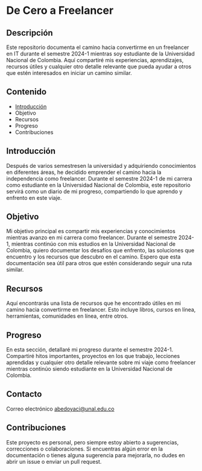 # De Cero a Freelancer

## Descripción

Este repositorio documenta el camino hacia convertirme en un freelancer en IT durante el semestre 2024-1 mientras soy estudiante de la Universidad Nacional de Colombia. Aquí compartiré mis experiencias, aprendizajes, recursos útiles y cualquier otro detalle relevante que pueda ayudar a otros que estén interesados en iniciar un camino similar.

## Contenido

- [Introducción](https://github.com/BluessyJazz/ppi_pl_BEDOYAa/blob/main/README.md#introducci%C3%B3n)
- Objetivo
- Recursos
- Progreso
- Contribuciones

## Introducción

Después de varios semestresen la universidad y adquiriendo conocimientos en diferentes áreas, he decidido emprender el camino hacia la independencia como freelancer. Durante el semestre 2024-1 de mi carrera como estudiante en la Universidad Nacional de Colombia, este repositorio servirá como un diario de mi progreso, compartiendo lo que aprendo y enfrento en este viaje.

## Objetivo

Mi objetivo principal es compartir mis experiencias y conocimientos mientras avanzo en mi carrera como freelancer. Durante el semestre 2024-1, mientras continúo con mis estudios en la Universidad Nacional de Colombia, quiero documentar los desafíos que enfrento, las soluciones que encuentro y los recursos que descubro en el camino. Espero que esta documentación sea útil para otros que estén considerando seguir una ruta similar.

## Recursos

Aquí encontrarás una lista de recursos que he encontrado útiles en mi camino hacia convertirme en freelancer. Esto incluye libros, cursos en línea, herramientas, comunidades en línea, entre otros.

## Progreso

En esta sección, detallaré mi progreso durante el semestre 2024-1. Compartiré hitos importantes, proyectos en los que trabajo, lecciones aprendidas y cualquier otro detalle relevante sobre mi viaje como freelancer mientras continúo siendo estudiante en la Universidad Nacional de Colombia.

## Contacto
Correo electrónico [abedoyaci@unal.edu.co](mailto:abedoyaci@unal.edu.co)


## Contribuciones

Este proyecto es personal, pero siempre estoy abierto a sugerencias, correcciones o colaboraciones. Si encuentras algún error en la documentación o tienes alguna sugerencia para mejorarla, no dudes en abrir un issue o enviar un pull request.
